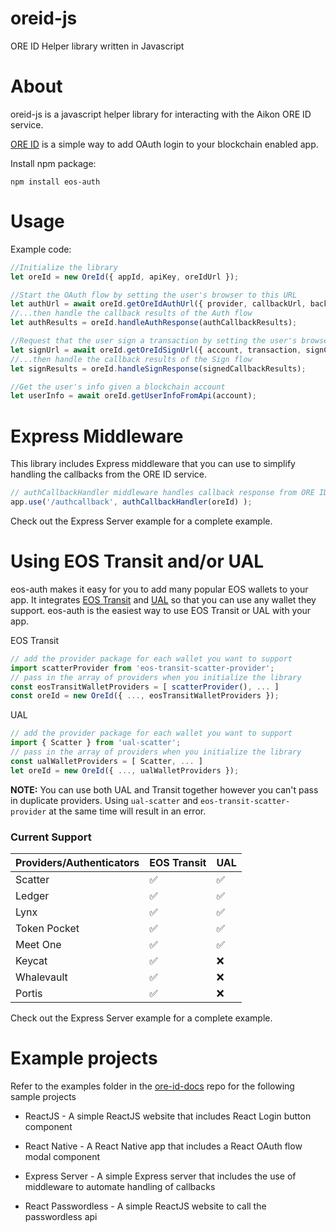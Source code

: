 # oreid-js

ORE ID Helper library written in Javascript

# About

oreid-js is a javascript helper library for interacting with the Aikon ORE ID service.

[ORE ID](https://github.com/api-market/ore-id-docs) is a simple way to add OAuth login to your blockchain enabled app.

Install npm package:

```
npm install eos-auth
```

# Usage

Example code:

```javascript
//Initialize the library
let oreId = new OreId({ appId, apiKey, oreIdUrl });

//Start the OAuth flow by setting the user's browser to this URL
let authUrl = await oreId.getOreIdAuthUrl({ provider, callbackUrl, backgroundColor });
//...then handle the callback results of the Auth flow
let authResults = oreId.handleAuthResponse(authCallbackResults);

//Request that the user sign a transaction by setting the user's browser to this URL
let signUrl = await oreId.getOreIdSignUrl({ account, transaction, signCallbackUrl, chain, state, broadcast, returnSignedTransaction });
//...then handle the callback results of the Sign flow
let signResults = oreId.handleSignResponse(signedCallbackResults);

//Get the user's info given a blockchain account
let userInfo = await oreId.getUserInfoFromApi(account);

```

# Express Middleware

This library includes Express middleware that you can use to simplify handling the callbacks from the ORE ID service.

```javascript
// authCallbackHandler middleware handles callback response from ORE ID and extracts results
app.use('/authcallback', authCallbackHandler(oreId) );
```

Check out the Express Server example for a complete example.

# Using EOS Transit and/or UAL

eos-auth makes it easy for you to add many popular EOS wallets to your app. It integrates [EOS Transit](https://github.com/eosnewyork/eos-transit) and [UAL](https://github.com/EOSIO/universal-authenticator-library) so that you can use any wallet they support. eos-auth is the easiest way to use EOS Transit or UAL with your app.

EOS Transit
```javascript
// add the provider package for each wallet you want to support
import scatterProvider from 'eos-transit-scatter-provider';
// pass in the array of providers when you initialize the library
const eosTransitWalletProviders = [ scatterProvider(), ... ]
const oreId = new OreId({ ..., eosTransitWalletProviders });
```

UAL
```javascript
// add the provider package for each wallet you want to support
import { Scatter } from 'ual-scatter';
// pass in the array of providers when you initialize the library
const ualWalletProviders = [ Scatter, ... ]
let oreId = new OreId({ ..., ualWalletProviders });
```

**NOTE:** You can use both UAL and Transit together however you can't pass in duplicate providers. Using `ual-scatter` and `eos-transit-scatter-provider` at the same time will result in an error.


### Current Support

| Providers/Authenticators   | EOS Transit   | UAL  |
| -------------------------- |---------------|------|
| Scatter                    |  ✅           |  ✅  |
| Ledger                     |  ✅           |  ✅  |
| Lynx                       |  ✅           |  ✅  |
| Token Pocket               |  ✅           |  ✅  |
| Meet One                   |  ✅           |  ✅  |
| Keycat                     |  ✅           |  ❌  |
| Whalevault                 |  ✅           |  ❌  |
| Portis                     |  ✅           |  ❌  |

Check out the Express Server example for a complete example.

# Example projects

Refer to the examples folder in the [ore-id-docs](https://github.com/API-market/ore-id-docs) repo for the following sample projects

- ReactJS - A simple ReactJS website that includes React Login button component

- React Native - A React Native app that includes a React OAuth flow modal component

- Express Server - A simple Express server that includes the use of middleware to automate handling of callbacks

- React Passwordless - A simple ReactJS website to call the passwordless api

